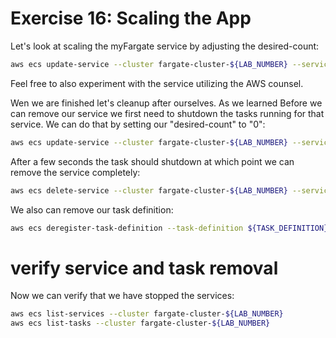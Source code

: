 # Exercise 16: Scaling the App

Let's look at scaling the myFargate service by adjusting the desired-count:
~~~bash
aws ecs update-service --cluster fargate-cluster-${LAB_NUMBER} --service myfargate-service-${LAB_NUMBER} --desired-count=2
~~~

Feel free to also experiment with the service utilizing the AWS counsel.

Wen we are finished let's cleanup after ourselves.  As we learned Before we can remove our service we first need to shutdown the tasks running for that service.  We can do that by setting our "desired-count" to "0":
~~~bash
aws ecs update-service --cluster fargate-cluster-${LAB_NUMBER} --service myfargate-service-${LAB_NUMBER} --desired-count=0
~~~

After a few seconds the task should shutdown at which point we can remove the service completely:
~~~bash
aws ecs delete-service --cluster fargate-cluster-${LAB_NUMBER} --service myfargate-service-${LAB_NUMBER}
~~~

We also can remove our task definition:
~~~bash
aws ecs deregister-task-definition --task-definition ${TASK_DEFINITION}
~~~

# verify service and task removal
Now we can verify that we have stopped the services:
~~~bash
aws ecs list-services --cluster fargate-cluster-${LAB_NUMBER}
aws ecs list-tasks --cluster fargate-cluster-${LAB_NUMBER}
~~~
